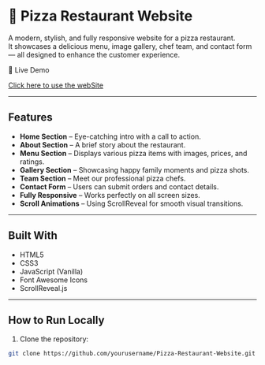 # 🍕 Pizza Restaurant Website

A modern, stylish, and fully responsive website for a pizza restaurant.  
It showcases a delicious menu, image gallery, chef team, and contact form — all designed to enhance the customer experience.

🔗 Live Demo

[Click here to use the webSite](https://ranaa-mahmoud.github.io/Website-ToDO-List-Drag--Drop/)

---

## Features

-  **Home Section** – Eye-catching intro with a call to action.
-  **About Section** – A brief story about the restaurant.
-  **Menu Section** – Displays various pizza items with images, prices, and ratings.
-  **Gallery Section** – Showcasing happy family moments and pizza shots.
-  **Team Section** – Meet our professional pizza chefs.
-  **Contact Form** – Users can submit orders and contact details.
-  **Fully Responsive** – Works perfectly on all screen sizes.
-  **Scroll Animations** – Using ScrollReveal for smooth visual transitions.
---
 ## Built With

- HTML5
- CSS3
- JavaScript (Vanilla)
- Font Awesome Icons
- ScrollReveal.js

---
## How to Run Locally

1. Clone the repository:
```bash
git clone https://github.com/yourusername/Pizza-Restaurant-Website.git


